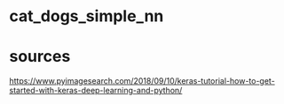 # cat_dogs_simple_nn
# sources 

https://www.pyimagesearch.com/2018/09/10/keras-tutorial-how-to-get-started-with-keras-deep-learning-and-python/
